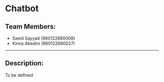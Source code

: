 # Chatbot

## Team Members:
- Saeid Sayyad (960122680008)
- Kimia Abedini (960122680027)
------------

## Description:
To be defined
